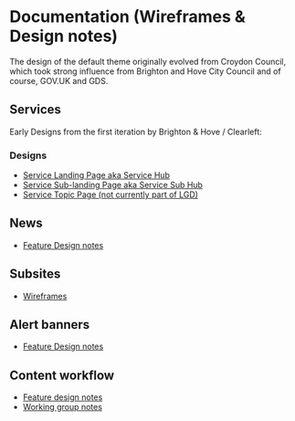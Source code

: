 # Documentation (Wireframes & Design notes)


The design of the default theme originally evolved from Croydon Council, which took strong influence from Brighton and Hove City Council and of course, GOV.UK and GDS.

## Services

Early Designs from the first iteration by Brighton & Hove / Clearleft:

### Designs
* [Service Landing Page aka Service Hub](http://design.brighton-hove.gov.uk/design-examples.php?p=service-hub)
* [Service Sub-landing Page aka Service Sub Hub](http://design.brighton-hove.gov.uk/design-examples.php?p=service-sub-hub)
* [Service Topic Page (not currently part of LGD)](http://design.brighton-hove.gov.uk/design-examples.php?p=service-topic)


## News

- [Feature Design notes](https://miro.com/app/board/o9J_lHm9M2s=/?moveToWidget=3074457359569856449&cot=14)

## Subsites
- [Wireframes](https://www.figma.com/file/WkubIZ0JtHpPIAiO5DoQ9B/LGD-subsite-components?node-id=0%3A1)


## Alert banners
- [Feature Design notes](https://miro.com/app/board/o9J_lHm9M2s=/?moveToWidget=3074457359868327975&cot=14)


## Content workflow
- [Feature design notes](https://miro.com/app/board/o9J_lHm9M2s=/?moveToWidget=3074457360044803901&cot=14)
- [Working group notes](https://drive.google.com/drive/folders/1dxlovQ8ams8kL-ay6EJs3Kb-me3FCyUZ)
